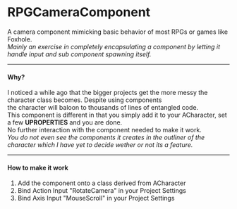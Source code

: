 # RPGCameraComponent
A camera component mimicking basic behavior of most RPGs or games like Foxhole.  
*Mainly an exercise in completely encapsulating a component by letting it handle input and sub component spawning itself.*  

---

#### Why?
I noticed a while ago that the bigger projects get the more messy the character class becomes. Despite using components  
the character will baloon to thousands of lines of entangled code.  
This component is different in that you simply add it to your ACharacter, set a few **UPROPERTIES** and you are done.  
No further interaction with the component needed to make it work.   
*You do not even see the components it creates in the outliner of the character which I have yet to decide wether or not its a feature.*

--- 

#### How to make it work
1. Add the component onto a class derived from ACharacter
2. Bind Action Input "RotateCamera" in your Project Settings
3. Bind Axis Input "MouseScroll" in your Project Settings
